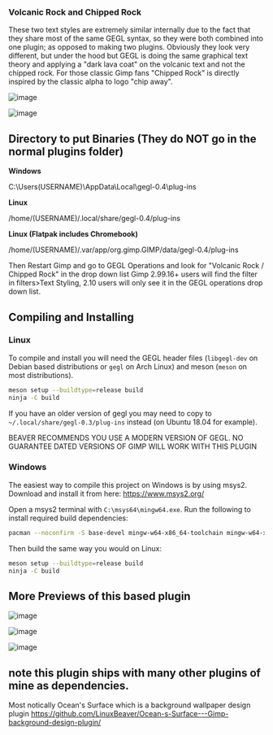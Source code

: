 ### Volcanic Rock and Chipped Rock

These two text styles are extremely similar internally due to the fact that they share most of the same GEGL syntax, so they were both combined into one plugin; as opposed to making two plugins. 
Obviously they look very different, but under the hood but  GEGL is doing the same graphical text theory and applying a "dark lava coat" on the volcanic text
and not the chipped rock. For those classic Gimp fans "Chipped Rock" is directly inspired by the classic alpha to logo "chip away".

![image](https://github.com/LinuxBeaver/ChippedRock_VolcanicText_Gimp_Plugin/assets/78667207/63a439b4-e8a2-4d60-acc4-cfd4787ac39c)

![image](https://github.com/LinuxBeaver/ChippedRock_VolcanicText_Gimp_Plugin/assets/78667207/eb680ab3-6bc2-4763-b82e-1329d062d4f3)

## Directory to put Binaries (They do NOT go in the normal plugins folder)

**Windows**

 C:\Users\(USERNAME)\AppData\Local\gegl-0.4\plug-ins
 
 **Linux** 

 /home/(USERNAME)/.local/share/gegl-0.4/plug-ins
 
 **Linux (Flatpak includes Chromebook)**

 /home/(USERNAME)/.var/app/org.gimp.GIMP/data/gegl-0.4/plug-ins

Then Restart Gimp and go to GEGL Operations and look for "Volcanic Rock / Chipped Rock" in the drop down list
Gimp 2.99.16+ users will find the filter in filters>Text Styling, 2.10 
users will only see it in the GEGL operations drop down list.


## Compiling and Installing

### Linux

To compile and install you will need the GEGL header files (`libgegl-dev` on
Debian based distributions or `gegl` on Arch Linux) and meson (`meson` on
most distributions).

```bash
meson setup --buildtype=release build
ninja -C build

```

If you have an older version of gegl you may need to copy to `~/.local/share/gegl-0.3/plug-ins`
instead (on Ubuntu 18.04 for example).

BEAVER RECOMMENDS YOU USE A MODERN VERSION OF GEGL. NO GUARANTEE DATED VERSIONS OF GIMP WILL WORK WITH THIS PLUGIN 

### Windows

The easiest way to compile this project on Windows is by using msys2.  Download
and install it from here: https://www.msys2.org/

Open a msys2 terminal with `C:\msys64\mingw64.exe`.  Run the following to
install required build dependencies:

```bash
pacman --noconfirm -S base-devel mingw-w64-x86_64-toolchain mingw-w64-x86_64-meson mingw-w64-x86_64-gegl
```

Then build the same way you would on Linux:

```bash
meson setup --buildtype=release build
ninja -C build
```

## More Previews of this based plugin
![image](https://github.com/LinuxBeaver/ChippedRock_VolcanicText_Gimp_Plugin/assets/78667207/5975cfb4-bd85-434c-b1da-9d4ce6dc4cb4)

![image](https://github.com/LinuxBeaver/ChippedRock_VolcanicText_Gimp_Plugin/assets/78667207/415877df-8be6-440e-90bf-1d195f465669)

![image](https://github.com/LinuxBeaver/Chipped_Rock_Volcanic_Text_Style_Gimp_Plugin/assets/78667207/c8aa342c-20bb-4ea6-9c38-9d5a6eeea96e)


## note this plugin ships with many other plugins of mine as dependencies.

Most notically Ocean's Surface which is a background wallpaper design plugin
https://github.com/LinuxBeaver/Ocean-s-Surface---Gimp-background-design-plugin/




